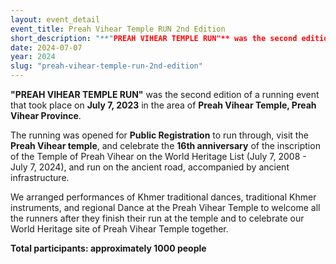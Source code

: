 ```yaml
---
layout: event_detail 
event_title: Preah Vihear Temple RUN 2nd Edition
short_description: "**"PREAH VIHEAR TEMPLE RUN"** was the second edition of a running event that took place on **July 7, 2023** in the area of **Preah Vihear Temple, Preah Vihear Province**."
date: 2024-07-07
year: 2024
slug: "preah-vihear-temple-run-2nd-edition"
---
```

 **"PREAH VIHEAR TEMPLE RUN"** was the second edition of a running event that took place on **July 7, 2023** in the area of **Preah Vihear Temple, Preah Vihear Province**.
 
The running was opened for **Public Registration** to run through, visit the **Preah Vihear temple**, and celebrate the **16th anniversary** of the inscription of the Temple of Preah Vihear on the World Heritage List (July 7, 2008 - July 7, 2024), and run on the ancient road, accompanied by ancient infrastructure.

We arranged performances of Khmer traditional dances, traditional Khmer instruments, and regional Dance at the Preah Vihear Temple to welcome all the runners after they finish their run at the temple and to celebrate our World Heritage site of Preah Vihear Temple together.

**Total participants: approximately 1000 people**

